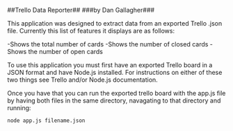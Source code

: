 ##Trello Data Reporter##
###by Dan Gallagher###

This application was designed to extract data from an exported Trello .json file. Currently this list of features it displays are as follows:

-Shows the total number of cards
-Shows the number of closed cards
-Shows the number of open cards

To use this application you must first have an exported Trello board in a JSON format and have Node.js installed. For instructions on either of these two things see Trello and/or Node.js documentation.

Once you have that you can run the exported trello board with the app.js file by having both files in the same directory, navagating to that directory and running:

```
node app.js filename.json
```
